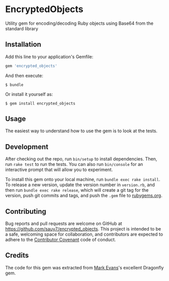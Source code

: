 # EncryptedObjects

Utility gem for encoding/decoding Ruby objects using Base64 from the standard library

## Installation

Add this line to your application's Gemfile:

```ruby
gem 'encrypted_objects'
```

And then execute:

    $ bundle

Or install it yourself as:

    $ gem install encrypted_objects

## Usage

The easiest way to understand how to use the gem is to look at the tests.

## Development

After checking out the repo, run `bin/setup` to install dependencies. Then, run `rake test` to run the tests. You can also run `bin/console` for an interactive prompt that will allow you to experiment.

To install this gem onto your local machine, run `bundle exec rake install`. To release a new version, update the version number in `version.rb`, and then run `bundle exec rake release`, which will create a git tag for the version, push git commits and tags, and push the `.gem` file to [rubygems.org](https://rubygems.org).

## Contributing

Bug reports and pull requests are welcome on GitHub at https://github.com/sauy7/encrypted_objects. This project is intended to be a safe, welcoming space for collaboration, and contributors are expected to adhere to the [Contributor Covenant](contributor-covenant.org) code of conduct.

## Credits

The code for this gem was extracted from [Mark Evans](http://github.com/markevans)'s excellent Dragonfly gem.

